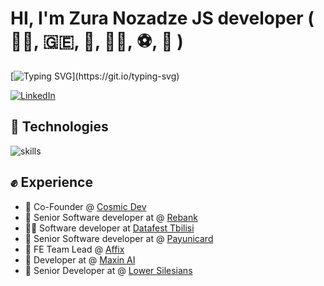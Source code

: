 # HI, I'm Zura Nozadze JS developer ( 👨‍💻, 🇬🇪, 🎣, 🤠🔫, ⚽, 🏀 )

[![Typing SVG](https://readme-typing-svg.herokuapp.com?font=comfortaa&color=0080FE&size=32&lines=Software+Engineer;JS+Developer;Georgian+🇬🇪;Welcome...)](https://git.io/typing-svg)

[![LinkedIn](https://img.shields.io/badge/LinkedIn-%230077B5.svg?&style=flat-square&logo=linkedin&logoColor=white)](https://www.linkedin.com/in/zura-nozadze-1a7701175/)

## 🔧 Technologies

![skills](https://skillicons.dev/icons?i=html,css,sass,js,ts,react,next,vue,jquery,regex,nodejs,mongodb,express,docker,git,tailwind,styledcomponents,emotion,figma,xd,bash,firebase,linux,vite,vscode&theme=light)

## ✊ Experience
- 🥇 Co-Founder @ [Cosmic Dev](https://www.cosmicdev.net/)
- 💛 Senior Software developer at @ [Rebank](https://rebank.ge/)
- 👨‍💻 Software developer at [Datafest Tbilisi](https://www.datafest.ge/)
- 💚 Senior Software developer at @ [Payunicard](https://payunicard.ge/en)
- 🌱 FE Team Lead @ [Affix](https://www.facebook.com/affixnetwork/)
- 💙 Developer at  @ [Maxin AI](https://www.maxinai.com/)
- 🚀 Senior Developer at  @ [Lower Silesians](https://github.com/orgs/LowerSilesians/dashboard)
